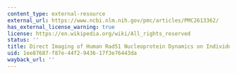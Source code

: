 ```yaml
---
content_type: external-resource
external_url: https://www.ncbi.nlm.nih.gov/pmc/articles/PMC2613362/
has_external_license_warning: true
license: https://en.wikipedia.org/wiki/All_rights_reserved
status: ''
title: Direct Imaging of Human Rad51 Nucleoprotein Dynamics on Individual DNA Molecules
uid: 1ee87687-f87e-44f2-9436-17f3e76443da
wayback_url: ''
---
```

